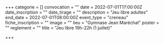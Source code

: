 +++
categorie = []
convocation = ""
date = 2022-07-01T17:00:00Z
date_inscription = ""
date_tirage = ""
description = "Jeu libre adultes"
end_date = 2022-07-01T08:00:00Z
event_type = "creneau"
fiche_inscription = ""
image = ""
lieu = "Gymnase Jean Maréchal"
poster = ""
reglement = ""
title = "Jeu libre 19h-22h (1 juillet)"

+++
